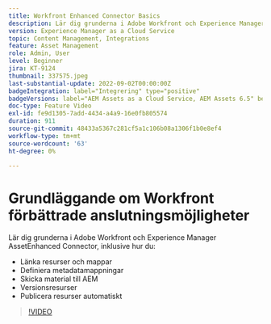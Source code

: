 ```yaml
---
title: Workfront Enhanced Connector Basics
description: Lär dig grunderna i Adobe Workfront och Experience Manager Assets förbättrade anslutningsprogram.
version: Experience Manager as a Cloud Service
topic: Content Management, Integrations
feature: Asset Management
role: Admin, User
level: Beginner
jira: KT-9124
thumbnail: 337575.jpeg
last-substantial-update: 2022-09-02T00:00:00Z
badgeIntegration: label="Integrering" type="positive"
badgeVersions: label="AEM Assets as a Cloud Service, AEM Assets 6.5" before-title="false"
doc-type: Feature Video
exl-id: fe9d1305-7add-4434-a4a9-16e0fb805574
duration: 911
source-git-commit: 48433a5367c281cf5a1c106b08a1306f1b0e8ef4
workflow-type: tm+mt
source-wordcount: '63'
ht-degree: 0%

---
```


# Grundläggande om Workfront förbättrade anslutningsmöjligheter

Lär dig grunderna i Adobe Workfront och Experience Manager AssetEnhanced Connector, inklusive hur du:

+ Länka resurser och mappar
+ Definiera metadatamappningar
+ Skicka material till AEM
+ Versionsresurser
+ Publicera resurser automatiskt

>[!VIDEO](https://video.tv.adobe.com/v/337575?quality=12&learn=on)
